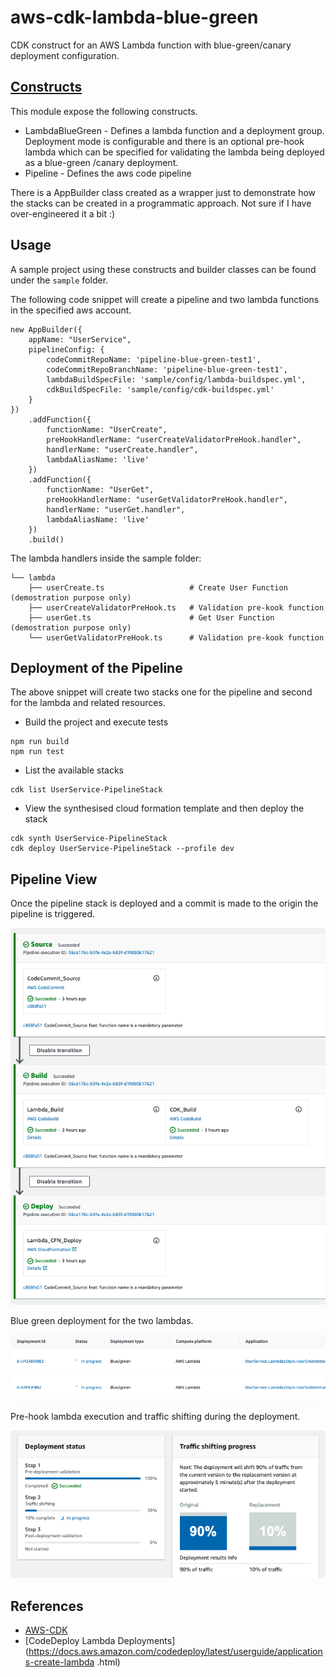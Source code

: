 # aws-cdk-lambda-blue-green
 CDK construct for an AWS Lambda function with blue-green/canary deployment configuration.

## [Constructs](https://docs.aws.amazon.com/cdk/latest/guide/constructs.html)
 This module expose the following constructs.

 * LambdaBlueGreen - Defines a lambda function and a deployment group. Deployment mode is configurable and there is
  an optional pre-hook lambda which can be specified for validating the lambda being deployed as a blue-green
  /canary deployment.
 * Pipeline - Defines the aws code pipeline
 
 There is a AppBuilder class created as a wrapper just to demonstrate how the stacks can be created in a programmatic
  approach. Not sure if I have over-engineered it a bit :)  

## Usage
 A sample project using these constructs and builder classes can be found under the `sample` folder.
 
 The following code snippet will create a pipeline and two lambda functions in the specified aws account.
 
 ```
 new AppBuilder({
     appName: "UserService",
     pipelineConfig: {
         codeCommitRepoName: 'pipeline-blue-green-test1',
         codeCommitRepoBranchName: 'pipeline-blue-green-test1',
         lambdaBuildSpecFile: 'sample/config/lambda-buildspec.yml',
         cdkBuildSpecFile: 'sample/config/cdk-buildspec.yml'
     }
 })
     .addFunction({
         functionName: "UserCreate",
         preHookHandlerName: "userCreateValidatorPreHook.handler",
         handlerName: "userCreate.handler",
         lambdaAliasName: 'live'
     })
     .addFunction({
         functionName: "UserGet",
         preHookHandlerName: "userGetValidatorPreHook.handler",
         handlerName: "userGet.handler",
         lambdaAliasName: 'live'
     })
     .build()   
 ``` 

The lambda handlers inside the sample folder:
```
└── lambda
    ├── userCreate.ts                   # Create User Function (demostration purpose only)
    ├── userCreateValidatorPreHook.ts   # Validation pre-kook function 
    ├── userGet.ts                      # Get User Function (demostration purpose only)
    └── userGetValidatorPreHook.ts      # Validation pre-kook function 

```
## Deployment of the Pipeline
The above snippet will create two stacks one for the pipeline and second for the lambda and related resources.

 * Build the project and execute tests
```
npm run build
npm run test
``` 
 * List the available stacks 
```
cdk list UserService-PipelineStack
```
 * View the synthesised cloud formation template and then deploy the stack
```
cdk synth UserService-PipelineStack
cdk deploy UserService-PipelineStack --profile dev
``` 

## Pipeline View
Once the pipeline stack is deployed and a commit is made to the origin the pipeline is triggered.

![Pipeline](./screenshots/Pipeline.png)

Blue green deployment for the two lambdas.

![Blue-Green](./screenshots/blue-green.png)

Pre-hook lambda execution and traffic shifting during the deployment.

![Traffic-shifting](./screenshots/traffic-shifting.png)

## References
 * [AWS-CDK](https://docs.aws.amazon.com/cdk/latest/guide/home.html)
 * [CodeDeploy Lambda Deployments](https://docs.aws.amazon.com/codedeploy/latest/userguide/applications-create-lambda
 .html)

